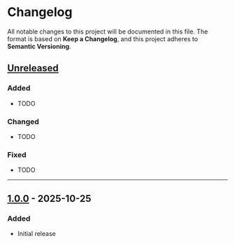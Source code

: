 # Changelog
All notable changes to this project will be documented in this file.
The format is based on **Keep a Changelog**, and this project adheres to **Semantic Versioning**.

## [Unreleased]

### Added
- TODO

### Changed
- TODO

### Fixed
- TODO

---

## [1.0.0] - 2025-10-25
### Added
- Initial release

[Unreleased]: https://github.com/Pippapips/ZenECS/compare/1.0.0...HEAD
[1.0.0]: https://github.com/Pippapips/ZenECS/releases/tag/1.0.0
